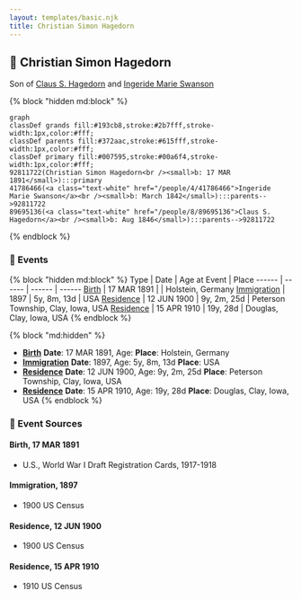 ```yaml
---
layout: templates/basic.njk
title: Christian Simon Hagedorn
---
```

## 🔵 Christian Simon Hagedorn

Son of [Claus S. Hagedorn](/people/8/89695136) and [Ingeride Marie Swanson](/people/4/41786466)

{% block "hidden md:block" %}
```mermaid
graph
classDef grands fill:#193cb8,stroke:#2b7fff,stroke-width:1px,color:#fff;
classDef parents fill:#372aac,stroke:#615fff,stroke-width:1px,color:#fff;
classDef primary fill:#007595,stroke:#00a6f4,stroke-width:1px,color:#fff;
92811722(Christian Simon Hagedorn<br /><small>b: 17 MAR 1891</small>):::primary
41786466(<a class="text-white" href="/people/4/41786466">Ingeride Marie Swanson</a><br /><small>b: March 1842</small>):::parents-->92811722
89695136(<a class="text-white" href="/people/8/89695136">Claus S. Hagedorn</a><br /><small>b: Aug 1846</small>):::parents-->92811722
```
{% endblock %}

### 📆 Events

{% block "hidden md:block" %}
Type | Date | Age at Event | Place
------ | ------ | ------ | ------
[Birth](#event-event-2) | 17 MAR 1891 |  | Holstein, Germany
[Immigration](#event-event-0) | 1897 | 5y, 8m, 13d | USA
[Residence](#event-event-1) | 12 JUN 1900 | 9y, 2m, 25d | Peterson Township, Clay, Iowa, USA
[Residence](#event-event-2) | 15 APR 1910 | 19y, 28d | Douglas, Clay, Iowa, USA
{% endblock %}

{% block "md:hidden" %}
- **[Birth](#event-event-2)**
**Date**: 17 MAR 1891, Age:
**Place**: Holstein, Germany
- **[Immigration](#event-event-0)**
**Date**: 1897, Age: 5y, 8m, 13d
**Place**: USA
- **[Residence](#event-event-1)**
**Date**: 12 JUN 1900, Age: 9y, 2m, 25d
**Place**: Peterson Township, Clay, Iowa, USA
- **[Residence](#event-event-2)**
**Date**: 15 APR 1910, Age: 19y, 28d
**Place**: Douglas, Clay, Iowa, USA
{% endblock %}

### 📰 Event Sources

#### <a id="event-event-2"></a> Birth, 17 MAR 1891
* U.S., World War I Draft Registration Cards, 1917-1918

#### <a id="event-event-0"></a> Immigration, 1897
* 1900 US Census

#### <a id="event-event-1"></a> Residence, 12 JUN 1900
* 1900 US Census

#### <a id="event-event-2"></a> Residence, 15 APR 1910
* 1910 US Census
